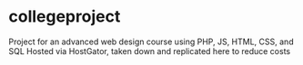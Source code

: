 # collegeproject
Project for an advanced web design course using PHP, JS, HTML, CSS, and SQL
Hosted via HostGator, taken down and replicated here to reduce costs
